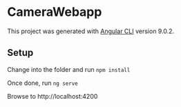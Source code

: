 # CameraWebapp

This project was generated with [Angular CLI](https://github.com/angular/angular-cli) version 9.0.2.

## Setup
 Change into the folder and run `npm install`
 
 Once done, run `ng serve`
 
 Browse to http://localhost:4200 
